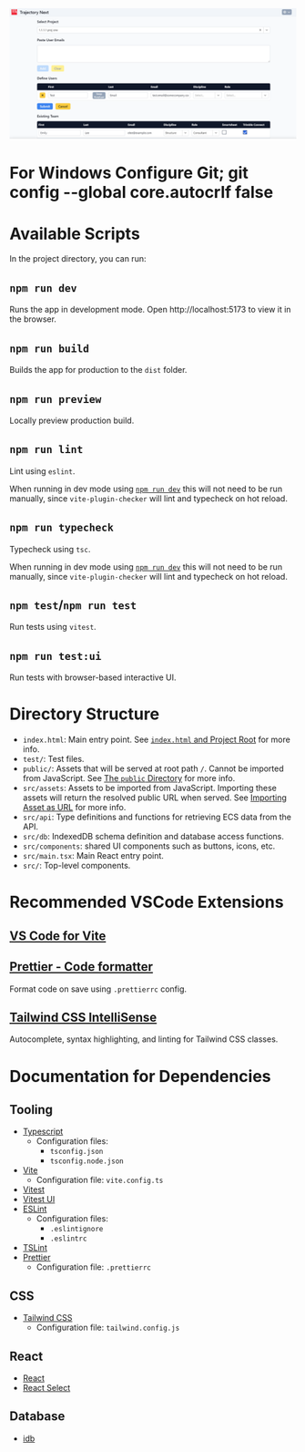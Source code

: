 
![the picture](https://github.com/HOKGroup/TrajectoryNext/blob/master/TJ_Next_UI.png)

# For Windows Configure Git; git config --global core.autocrlf false

# Available Scripts

In the project directory, you can run:

## `npm run dev`

Runs the app in development mode. Open http://localhost:5173 to view it in the browser.

## `npm run build`

Builds the app for production to the `dist` folder.

## `npm run preview`

Locally preview production build.

## `npm run lint`

Lint using `eslint`.

When running in dev mode using [`npm run dev`](#npm-run-dev) this will not need to be run manually, since `vite-plugin-checker` will lint and typecheck on hot reload.

## `npm run typecheck`

Typecheck using `tsc`.

When running in dev mode using [`npm run dev`](#npm-run-dev) this will not need to be run manually, since `vite-plugin-checker` will lint and typecheck on hot reload.

## `npm test`/`npm run test`

Run tests using `vitest`.

## `npm run test:ui`

Run tests with browser-based interactive UI.

# Directory Structure

- `index.html`: Main entry point. See [`index.html` and Project Root](https://vitejs.dev/guide/#index-html-and-project-root) for more info.
- `test/`: Test files.
- `public/`: Assets that will be served at root path `/`. Cannot be imported from JavaScript. See [The `public` Directory](https://vitejs.dev/guide/assets.html#the-public-directory) for more info.
- `src/assets`: Assets to be imported from JavaScript. Importing these assets will return the resolved public URL when served. See [Importing Asset as URL](https://vitejs.dev/guide/assets.html#importing-asset-as-url) for more info.
- `src/api`: Type definitions and functions for retrieving ECS data from the API.
- `src/db`: IndexedDB schema definition and database access functions.
- `src/components`: shared UI components such as buttons, icons, etc.
- `src/main.tsx`: Main React entry point.
- `src/`: Top-level components.

# Recommended VSCode Extensions
## [VS Code for Vite](https://marketplace.visualstudio.com/items?itemName=antfu.vite)

## [Prettier - Code formatter](https://marketplace.visualstudio.com/items?itemName=esbenp.prettier-vscode)

Format code on save using `.prettierrc` config.

## [Tailwind CSS IntelliSense](https://marketplace.visualstudio.com/items?itemName=bradlc.vscode-tailwindcss)

Autocomplete, syntax highlighting, and linting for Tailwind CSS classes.

# Documentation for Dependencies

## Tooling

- [Typescript](https://www.typescriptlang.org/docs/)
  - Configuration files:
    - `tsconfig.json`
    - `tsconfig.node.json`
- [Vite](https://vitejs.dev/guide/)
  - Configuration file: `vite.config.ts`
- [Vitest](https://vitest.dev/guide/)
- [Vitest UI](https://vitest.dev/guide/ui.html)
- [ESLint](https://eslint.org/docs/latest/)
  - Configuration files:
    - `.eslintignore`
    - `.eslintrc`
- [TSLint](https://palantir.github.io/tslint/rules/)
- [Prettier](https://prettier.io/docs/en/index.html)
  - Configuration file: `.prettierrc`

## CSS

- [Tailwind CSS](https://tailwindcss.com/docs/installation)
  - Configuration file: `tailwind.config.js`

## React

- [React](https://react.dev/reference/react)
- [React Select](https://react-select.com/home)

## Database

- [idb](https://github.com/jakearchibald/idb)
